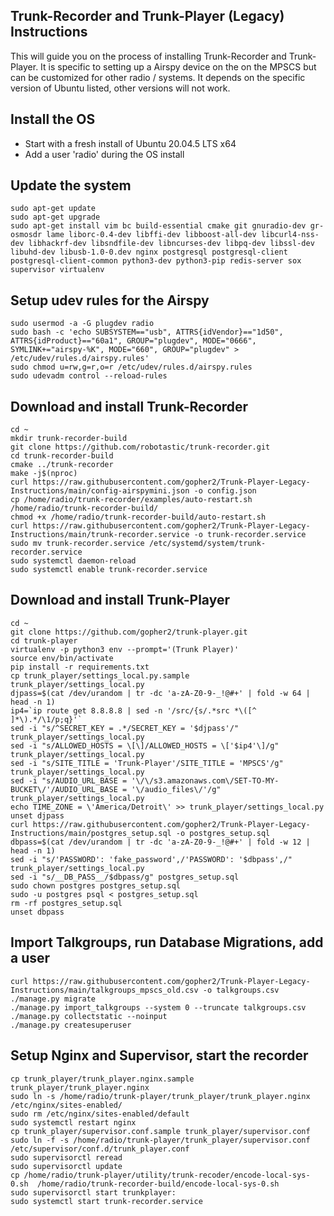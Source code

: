 ## Trunk-Recorder and Trunk-Player (Legacy) Instructions

This will guide you on the process of installing Trunk-Recorder and Trunk-Player. It is specific to setting up a Airspy device on the on the MPSCS but can be customized for other radio / systems. It depends on the specific version of Ubuntu listed, other versions will not work.

## Install the OS

- Start with a fresh install of Ubuntu 20.04.5 LTS x64
- Add a user 'radio' during the OS install

## Update the system

```
sudo apt-get update
sudo apt-get upgrade
sudo apt-get install vim bc build-essential cmake git gnuradio-dev gr-osmosdr lame liborc-0.4-dev libffi-dev libboost-all-dev libcurl4-nss-dev libhackrf-dev libsndfile-dev libncurses-dev libpq-dev libssl-dev libuhd-dev libusb-1.0-0.dev nginx postgresql postgresql-client postgresql-client-common python3-dev python3-pip redis-server sox supervisor virtualenv

```

## Setup udev rules for the Airspy
```
sudo usermod -a -G plugdev radio
sudo bash -c 'echo SUBSYSTEM=="usb", ATTRS{idVendor}=="1d50", ATTRS{idProduct}=="60a1", GROUP="plugdev", MODE="0666", SYMLINK+="airspy-%K", MODE="660", GROUP="plugdev" > /etc/udev/rules.d/airspy.rules'
sudo chmod u=rw,g=r,o=r /etc/udev/rules.d/airspy.rules
sudo udevadm control --reload-rules
```

## Download and install Trunk-Recorder
```
cd ~
mkdir trunk-recorder-build
git clone https://github.com/robotastic/trunk-recorder.git
cd trunk-recorder-build
cmake ../trunk-recorder
make -j$(nproc)
curl https://raw.githubusercontent.com/gopher2/Trunk-Player-Legacy-Instructions/main/config-airspymini.json -o config.json
cp /home/radio/trunk-recorder/examples/auto-restart.sh /home/radio/trunk-recorder-build/
chmod +x /home/radio/trunk-recorder-build/auto-restart.sh
curl https://raw.githubusercontent.com/gopher2/Trunk-Player-Legacy-Instructions/main/trunk-recorder.service -o trunk-recorder.service
sudo mv trunk-recorder.service /etc/systemd/system/trunk-recorder.service
sudo systemctl daemon-reload
sudo systemctl enable trunk-recorder.service
```

## Download and install Trunk-Player
```
cd ~
git clone https://github.com/gopher2/trunk-player.git
cd trunk-player
virtualenv -p python3 env --prompt='(Trunk Player)'
source env/bin/activate
pip install -r requirements.txt
cp trunk_player/settings_local.py.sample trunk_player/settings_local.py
djpass=$(cat /dev/urandom | tr -dc 'a-zA-Z0-9-_!@#+' | fold -w 64 | head -n 1)
ip4=`ip route get 8.8.8.8 | sed -n '/src/{s/.*src *\([^ ]*\).*/\1/p;q}'`
sed -i "s/^SECRET_KEY = .*/SECRET_KEY = '$djpass'/" trunk_player/settings_local.py
sed -i "s/ALLOWED_HOSTS = \[\]/ALLOWED_HOSTS = \['$ip4'\]/g" trunk_player/settings_local.py
sed -i "s/SITE_TITLE = 'Trunk-Player'/SITE_TITLE = 'MPSCS'/g" trunk_player/settings_local.py
sed -i "s/AUDIO_URL_BASE = '\/\/s3.amazonaws.com\/SET-TO-MY-BUCKET\/'/AUDIO_URL_BASE = '\/audio_files\/'/g" trunk_player/settings_local.py
echo TIME_ZONE = \'America/Detroit\' >> trunk_player/settings_local.py
unset djpass
curl https://raw.githubusercontent.com/gopher2/Trunk-Player-Legacy-Instructions/main/postgres_setup.sql -o postgres_setup.sql
dbpass=$(cat /dev/urandom | tr -dc 'a-zA-Z0-9-_!@#+' | fold -w 12 | head -n 1)
sed -i "s/'PASSWORD': 'fake_password',/'PASSWORD': '$dbpass',/" trunk_player/settings_local.py
sed -i "s/__DB_PASS__/$dbpass/g" postgres_setup.sql
sudo chown postgres postgres_setup.sql
sudo -u postgres psql < postgres_setup.sql
rm -rf postgres_setup.sql
unset dbpass
```

## Import Talkgroups, run Database Migrations, add a user
```
curl https://raw.githubusercontent.com/gopher2/Trunk-Player-Legacy-Instructions/main/talkgroups_mpscs_old.csv -o talkgroups.csv
./manage.py migrate
./manage.py import_talkgroups --system 0 --truncate talkgroups.csv 
./manage.py collectstatic --noinput
./manage.py createsuperuser
```

## Setup Nginx and Supervisor, start the recorder
```
cp trunk_player/trunk_player.nginx.sample trunk_player/trunk_player.nginx
sudo ln -s /home/radio/trunk-player/trunk_player/trunk_player.nginx /etc/nginx/sites-enabled/
sudo rm /etc/nginx/sites-enabled/default
sudo systemctl restart nginx
cp trunk_player/supervisor.conf.sample trunk_player/supervisor.conf
sudo ln -f -s /home/radio/trunk-player/trunk_player/supervisor.conf /etc/supervisor/conf.d/trunk_player.conf
sudo supervisorctl reread
sudo supervisorctl update
cp /home/radio/trunk-player/utility/trunk-recoder/encode-local-sys-0.sh  /home/radio/trunk-recorder-build/encode-local-sys-0.sh
sudo supervisorctl start trunkplayer:
sudo systemctl start trunk-recorder.service
```

